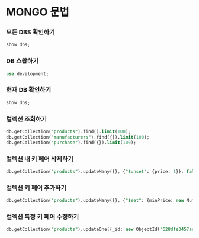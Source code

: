 # MONGO 문법



### 모든 DBS 확인하기

```sql
show dbs;
```



### DB 스왑하기

```sql
use development;
```



### 현재 DB 확인하기

```sql
show dbs;
```



### 컬렉션 조회하기

```sql
db.getCollection("products").find().limit(100);
db.getCollection("manufacturers").find({}).limit(100);
db.getCollection("purchase").find({}).limit(100);
```



### 컬렉션 내 키 페어 삭제하기

```sql
db.getCollection("products").updateMany({}, {"$unset": {price: 1}}, false, true);
```



### 컬렉션 키 페어 추가하기

```sql
db.getCollection("products").updateMany({}, {"$set": {minPrice: new NumberLong("1"), maxPrice: new NumberLong("5000000")}})
```



### 컬렉션 특정 키 페어 수정하기

```sql
db.getCollection("products").updateOne({_id: new ObjectId("628dfe3457ae99cb6a7a518d")}, {"$set": {price: new NumberLong("3000000")}})
```


